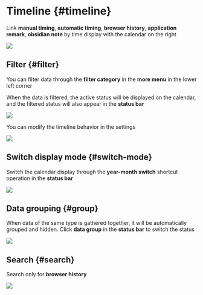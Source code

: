 # Timeline {#timeline}

Link **manual timing**, **automatic timing**, **browser history**, **application remark**, **obsidian note** by time display with the calendar on the right

![](https://cdn.jsdelivr.net/gh/shion-app/docs/src/public/assets/en/timeline/timeline.png)

## Filter {#filter}

You can filter data through the **filter category** in the **more menu** in the lower left corner

When the data is filtered, the active status will be displayed on the calendar, and the filtered status will also appear in the **status bar**

![](https://cdn.jsdelivr.net/gh/shion-app/docs/src/public/assets/en/timeline/filter.png)

You can modify the timeline behavior in the settings

![](https://cdn.jsdelivr.net/gh/shion-app/docs/src/public/assets/en/timeline/behavior.png)

## Switch display mode {#switch-mode}

Switch the calendar display through the **year-month switch** shortcut operation in the **status bar**

![](https://cdn.jsdelivr.net/gh/shion-app/docs/src/public/assets/en/timeline/switch-mode.png)

## Data grouping {#group}

When data of the same type is gathered together, it will be automatically grouped and hidden. Click **data group** in the **status bar** to switch the status

![](https://cdn.jsdelivr.net/gh/shion-app/docs/src/public/assets/en/timeline/group.png)

## Search {#search}

Search only for **browser history**

![](https://cdn.jsdelivr.net/gh/shion-app/docs/src/public/assets/en/timeline/search.png)